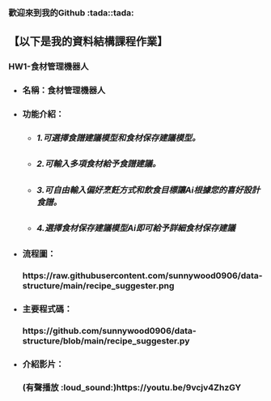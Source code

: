 <h3>歡迎來到我的Github :tada::tada:
<P><h2>【以下是我的資料結構課程作業】</P>
<p><h3>HW1-食材管理機器人</p>
<ul style='list-style-type'>
     <li><h4>名稱：食材管理機器人</h4></li>
     <li><h4>功能介紹：
       <ul style='list-style-type'>
       <li><h5>1.可選擇食譜建議模型和食材保存建議模型。</h5></li>
       <li><h5>2.可輸入多項食材給予食譜建議。</h5></li>
       <li><h5>3.可自由輸入偏好烹飪方式和飲食目標讓Ai根據您的喜好設計食譜。</h5></li>
       <li><h5>4.選擇食材保存建議模型Ai即可給予詳細食材保存建議</h5></li>
       </ul>    
     </h4></li>
     <li><h4>流程圖：</h4></li>
     https://raw.githubusercontent.com/sunnywood0906/data-structure/main/recipe_suggester.png
     <li><h4>主要程式碼：</h4></li>
          https://github.com/sunnywood0906/data-structure/blob/main/recipe_suggester.py
      <li><h4>介紹影片：</h4></li>
          (有聲播放 :loud_sound:)https://youtu.be/9vcjv4ZhzGY
</ul>

